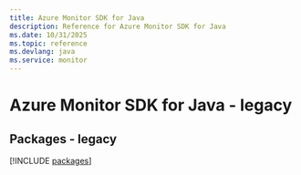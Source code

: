 ```yaml
---
title: Azure Monitor SDK for Java
description: Reference for Azure Monitor SDK for Java
ms.date: 10/31/2025
ms.topic: reference
ms.devlang: java
ms.service: monitor
---
```

# Azure Monitor SDK for Java - legacy
## Packages - legacy
[!INCLUDE [packages](monitor-index.md)]